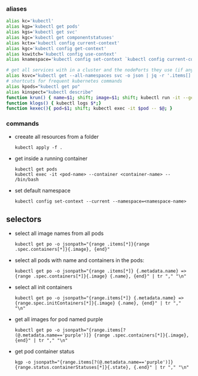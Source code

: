 ### aliases
```bash
alias kc='kubectl'
alias kgp='kubectl get pods'
alias kgs='kubectl get svc'
alias kgc='kubectl get componentstatuses'
alias kctx='kubectl config current-context'
alias kgc='kubectl config get-context'
alias kswitch='kubectl config use-context'
alias knamespace='kubectl config set-context `kubectl config current-context` --namespace'

# get all services with in a cluster and the nodePorts they use (if any)
alias ksvc="kubectl get --all-namespaces svc -o json | jq -r '.items[] | [.metadata.name,([.spec.ports[].nodePort | tostring ] | join(\"|\"))] | @csv'"
# shortcuts for frequent kubernetes commands
alias kpods="kubectl get po"
alias kinspect="kubectl describe"
function krun() { name=$1; shift; image=$1; shift; kubectl run -it --generator=run-pod/v1 --image $image $name -- $@; }
function klogs() { kubectl logs $*;}
function kexec(){ pod=$1; shift; kubectl exec -it $pod -- $@; }
```
### commands
* creeate all resources from a folder
  ```
  kubectl apply -f .
  ```
* get inside a running container
  ```
  kubectl get pods
  kubectl exec -it <pod-name> --container <container-name> -- /bin/bash
  ```
* set default namespace
  ```
  kubectl config set-context --current --namespace=<namespace-name>
  ```
## selectors
  * select all image names from all pods
    ```
    kubectl get po -o jsonpath="{range .items[*]}{range .spec.containers[*]}{.image}, {end}"
    ```
  * select all pods with name and containers in the pods:
    ```
    kubectl get po -o jsonpath="{range .items[*]} {.metadata.name} => {range .spec.containers[*]}{.image} {.name}, {end}" | tr "," "\n"
    ```
  * select all init containers
    ```
    kubectl get po -o jsonpath="{range.items[*]} {.metadata.name} => {range.spec.initContainers[*]}{.image} {.name}, {end}" | tr "," "\n"
    ```
  * get all images for pod named purple
    ```
    kubectl get po -o jsonpath="{range.items[?(@.metadata.name=='purple')]} {range .spec.containers[*]}{.image}, {end}" | tr "," "\n"
    ```
  * get pod container status
    ```
    kgp -o jsonpath="{range.items[?(@.metadata.name=='purple')]}{range.status.containerStatuses[*]}{.state}, {.end}" | tr "," "\n"
    ```
